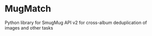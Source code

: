 # MugMatch
Python library for SmugMug API v2 for cross-album deduplication of images and other tasks
